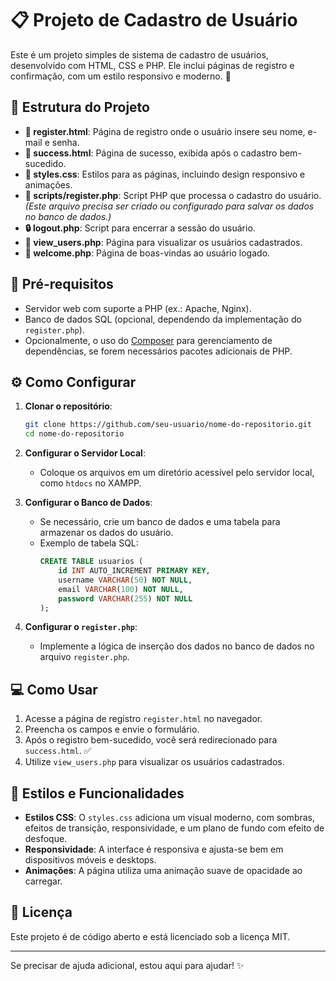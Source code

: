
# 📋 Projeto de Cadastro de Usuário

Este é um projeto simples de sistema de cadastro de usuários, desenvolvido com HTML, CSS e PHP. Ele inclui páginas de registro e confirmação, com um estilo responsivo e moderno. 🎨

## 📂 Estrutura do Projeto

- **📄 register.html**: Página de registro onde o usuário insere seu nome, e-mail e senha.
- **🎉 success.html**: Página de sucesso, exibida após o cadastro bem-sucedido.
- **🎨 styles.css**: Estilos para as páginas, incluindo design responsivo e animações.
- **📜 scripts/register.php**: Script PHP que processa o cadastro do usuário. *(Este arquivo precisa ser criado ou configurado para salvar os dados no banco de dados.)*
- **🔒 logout.php**: Script para encerrar a sessão do usuário.
- **👥 view_users.php**: Página para visualizar os usuários cadastrados.
- **👋 welcome.php**: Página de boas-vindas ao usuário logado.

## 🚀 Pré-requisitos

- Servidor web com suporte a PHP (ex.: Apache, Nginx).
- Banco de dados SQL (opcional, dependendo da implementação do `register.php`).
- Opcionalmente, o uso do [Composer](https://getcomposer.org/) para gerenciamento de dependências, se forem necessários pacotes adicionais de PHP.

## ⚙️ Como Configurar

1. **Clonar o repositório**:
   ```bash
   git clone https://github.com/seu-usuario/nome-do-repositorio.git
   cd nome-do-repositorio
   ```

2. **Configurar o Servidor Local**:
   - Coloque os arquivos em um diretório acessível pelo servidor local, como `htdocs` no XAMPP.

3. **Configurar o Banco de Dados**:
   - Se necessário, crie um banco de dados e uma tabela para armazenar os dados do usuário.
   - Exemplo de tabela SQL:
     ```sql
     CREATE TABLE usuarios (
         id INT AUTO_INCREMENT PRIMARY KEY,
         username VARCHAR(50) NOT NULL,
         email VARCHAR(100) NOT NULL,
         password VARCHAR(255) NOT NULL
     );
     ```

4. **Configurar o `register.php`**:
   - Implemente a lógica de inserção dos dados no banco de dados no arquivo `register.php`.

## 💻 Como Usar

1. Acesse a página de registro `register.html` no navegador.
2. Preencha os campos e envie o formulário.
3. Após o registro bem-sucedido, você será redirecionado para `success.html`. ✅
4. Utilize `view_users.php` para visualizar os usuários cadastrados.

## 🎨 Estilos e Funcionalidades

- **Estilos CSS**: O `styles.css` adiciona um visual moderno, com sombras, efeitos de transição, responsividade, e um plano de fundo com efeito de desfoque.
- **Responsividade**: A interface é responsiva e ajusta-se bem em dispositivos móveis e desktops.
- **Animações**: A página utiliza uma animação suave de opacidade ao carregar.

## 📄 Licença

Este projeto é de código aberto e está licenciado sob a licença MIT.

---

Se precisar de ajuda adicional, estou aqui para ajudar! ✨
